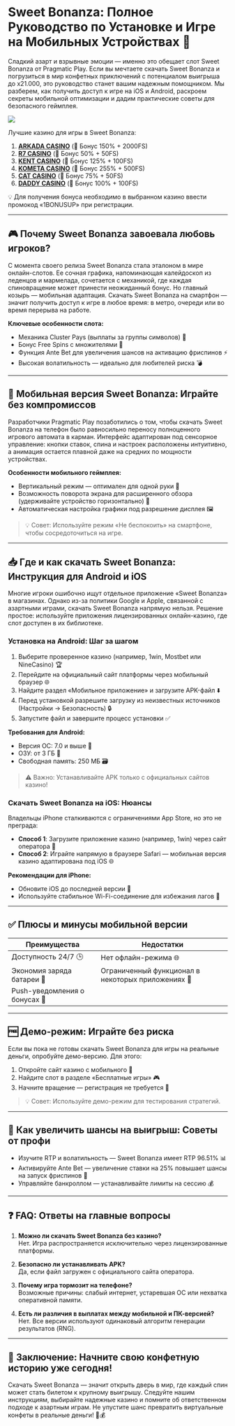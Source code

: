 # Sweet Bonanza: Полное Руководство по Установке и Игре на Мобильных Устройствах 🍭

Сладкий азарт и взрывные эмоции — именно это обещает слот Sweet Bonanza от Pragmatic Play. Если вы мечтаете скачать Sweet Bonanza и погрузиться в мир конфетных приключений с потенциалом выигрыша до x21.000, это руководство станет вашим надежным помощником. Мы разберем, как получить доступ к игре на iOS и Android, раскроем секреты мобильной оптимизации и дадим практические советы для безопасного геймплея.

[![](https://i.ibb.co/ZzLZ50qX/sweet-bonanza-tile.jpg)](https://clck.ru/3Hr27o)

Лучшие казино для игры в Sweet Bonanza:

1. **[ARKADA CASINO](https://clck.ru/3Hr27o "ARKADA CASINO")** (🎁 Бонус 150% + 2000FS)
2. **[R7 CASINO](https://clck.ru/3HsT58 "R7 CASINO")** (🎁 Бонус 50% + 50FS)
3. **[KENT CASINO](https://clck.ru/3MmjWQ "KENT CASINO")** (🎁 Бонус 125% + 100FS)
4. **[KOMETA CASINO](https://clck.ru/3JHf2X "KOMETA CASINO")** (🎁 Бонус 255% + 500FS)
5. **[CAT CASINO](https://clck.ru/3HsTGi "CAT CASINO")** (🎁 Бонус 75% + 50FS)
6. **[DADDY CASINO](https://clck.ru/3HsTSj "DADDY CASINO")** (🎁 Бонус 100% + 100FS)

💡 Для получения бонуса необходимо в выбранном казино ввести промокод «1BONUSUP» при регистрации.

---

## 🎮 Почему Sweet Bonanza завоевала любовь игроков?  
С момента своего релиза Sweet Bonanza стала эталоном в мире онлайн-слотов. Ее сочная графика, напоминающая калейдоскоп из леденцов и мармелада, сочетается с механикой, где каждая спиновращение может принести неожиданный бонус. Но главный козырь — мобильная адаптация. Скачать Sweet Bonanza на смартфон — значит получить доступ к игре в любое время: в метро, очереди или во время перерыва на работе.  

**Ключевые особенности слота:**  
- Механика Cluster Pays (выплаты за группы символов) 🧩  
- Бонус Free Spins с множителями 🎰  
- Функция Ante Bet для увеличения шансов на активацию фриспинов ⚡  
- Высокая волатильность — идеально для любителей риска 💣  

---

## 📱 Мобильная версия Sweet Bonanza: Играйте без компромиссов  
Разработчики Pragmatic Play позаботились о том, чтобы скачать Sweet Bonanza на телефон было равносильно переносу полноценного игрового автомата в карман. Интерфейс адаптирован под сенсорное управление: кнопки ставок, спина и настроек расположены интуитивно, а анимация остается плавной даже на средних по мощности устройствах.  

**Особенности мобильного геймплея:**  
- Вертикальный режим — оптимален для одной руки 📲  
- Возможность поворота экрана для расширенного обзора (удерживайте устройство горизонтально) 🔄  
- Автоматическая настройка графики под разрешение дисплея 🖼️  

> 💡 Совет: Используйте режим «Не беспокоить» на смартфоне, чтобы сосредоточиться на игре.  

---

## 📥 Где и как скачать Sweet Bonanza: Инструкция для Android и iOS  
Многие игроки ошибочно ищут отдельное приложение «Sweet Bonanza» в магазинах. Однако из-за политики Google и Apple, связанной с азартными играми, скачать Sweet Bonanza напрямую нельзя. Решение простое: используйте приложения лицензированных онлайн-казино, где слот доступен в их библиотеке.  

### Установка на Android: Шаг за шагом  
1. Выберите проверенное казино (например, 1win, Mostbet или NineCasino) 🏆  
2. Перейдите на официальный сайт платформы через мобильный браузер 🌐  
3. Найдите раздел «Мобильное приложение» и загрузите APK-файл ⬇️  
4. Перед установкой разрешите загрузку из неизвестных источников (Настройки → Безопасность) 🔒  
5. Запустите файл и завершите процесс установки ✅  

**Требования для Android:**  
- Версия ОС: 7.0 и выше 📱  
- ОЗУ: от 3 ГБ 💾  
- Свободная память: 250 МБ 🗃️  

> ⚠️ Важно: Устанавливайте APK только с официальных сайтов казино!  

### Скачать Sweet Bonanza на iOS: Нюансы  
Владельцы iPhone сталкиваются с ограничениями App Store, но это не преграда:  
- **Способ 1**: Загрузите приложение казино (например, 1win) через сайт оператора 🍎  
- **Способ 2**: Играйте напрямую в браузере Safari — мобильная версия казино адаптирована под iOS 🌐  

**Рекомендации для iPhone:**  
- Обновите iOS до последней версии 🔄  
- Используйте стабильное Wi-Fi-соединение для избежания лагов 📶  

---

## ✅ Плюсы и минусы мобильной версии  
| **Преимущества**                | **Недостатки**                |  
|----------------------------------|--------------------------------|  
| Доступность 24/7 🕒             | Нет офлайн-режима 🌐          |  
| Экономия заряда батареи 🔋      | Ограниченный функционал в некоторых приложениях 🛑 |  
| Push-уведомления о бонусах 📩   |                                |  

---

## 🆓 Демо-режим: Играйте без риска  
Если вы пока не готовы скачать Sweet Bonanza для игры на реальные деньги, опробуйте демо-версию. Для этого:  
1. Откройте сайт казино с мобильного 📱  
2. Найдите слот в разделе «Бесплатные игры» 🎮  
3. Начните вращение — регистрация не требуется 💫  

> 💡 Совет: Используйте демо-режим для тестирования стратегий.  

---

## 🚀 Как увеличить шансы на выигрыш: Советы от профи  
- Изучите RTP и волатильность — Sweet Bonanza имеет RTP 96.51% 📊  
- Активируйте Ante Bet — увеличение ставки на 25% повышает шансы на запуск фриспинов 🎯  
- Управляйте банкроллом — устанавливайте лимиты на сессию 💰  

---

## ❓ FAQ: Ответы на главные вопросы  
1. **Можно ли скачать Sweet Bonanza без казино?**  
   Нет. Игра распространяется исключительно через лицензированные платформы.  

2. **Безопасно ли устанавливать APK?**  
   Да, если файл загружен с официального сайта оператора.  

3. **Почему игра тормозит на телефоне?**  
   Возможные причины: слабый интернет, устаревшая ОС или нехватка оперативной памяти.  

4. **Есть ли различия в выплатах между мобильной и ПК-версией?**  
   Нет. Все версии используют одинаковый алгоритм генерации результатов (RNG).  

---

## 🎉 Заключение: Начните свою конфетную историю уже сегодня!  
Скачать Sweet Bonanza — значит открыть дверь в мир, где каждый спин может стать билетом к крупному выигрышу. Следуйте нашим инструкциям, выбирайте надежные казино и помните об ответственном подходе к азартным играм. Не упустите шанс превратить виртуальные конфеты в реальные деньги! 🍬💰 
